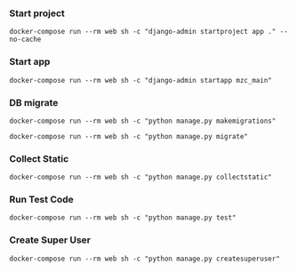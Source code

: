 ### Start project
```shell
docker-compose run --rm web sh -c "django-admin startproject app ." --no-cache
```

### Start app
```shell
docker-compose run --rm web sh -c "django-admin startapp mzc_main"
```

### DB migrate
```shell
docker-compose run --rm web sh -c "python manage.py makemigrations"
```
```shell
docker-compose run --rm web sh -c "python manage.py migrate"
```


### Collect Static
```shell
docker-compose run --rm web sh -c "python manage.py collectstatic"
```


### Run Test Code
```shell
docker-compose run --rm web sh -c "python manage.py test"
```

### Create Super User
```shell
docker-compose run --rm web sh -c "python manage.py createsuperuser"
```


